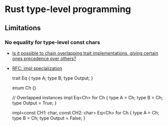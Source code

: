 Rust type-level programming
===========================






Limitations
-----------



### No equality for type-level const chars

- [Is it possible to chain overlapping trait implementations, giving certain ones precedence over others?](https://www.reddit.com/r/rust/comments/lej8ee/is_it_possible_to_chain_overlapping_trait/)
- [RFC: impl specialization](https://github.com/rust-lang/rfcs/pull/1210)

    trait Eq<Other> {
      type A;
      type B;
      type Output;
    }


    enum Ch<const CH: char> {}

    // Overlapped instances
    impl<const CH: char>
      Eq<Ch<CH>> for Ch<CH> {
      type A = Ch<CH>;
      type B = Ch<CH>;
      type Output = True;
    }

    impl<const CH1: char, const CH2: char>
      Eq<Ch<CH2>> for Ch<CH1> {
      type A = Ch<CH1>;
      type B = Ch<CH2>;
      type Output = False;
    }
